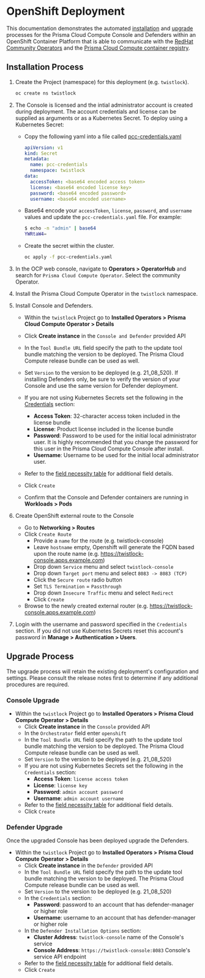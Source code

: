 # OpenShift Deployment

This documentation demonstrates the automated [installation](#installation-process) and [upgrade](#upgrade-process) processes for the Prisma Cloud Compute Console and Defenders within an OpenShift Container Platform that is able to communicate with the [RedHat Community Operators](https://github.com/redhat-openshift-ecosystem/community-operators-prod/tree/main/operators) and the [Prisma Cloud Compute container registry](https://docs.paloaltonetworks.com/prisma/prisma-cloud/prisma-cloud-admin-compute/install/twistlock_container_images.html).

## Installation Process
1. Create the Project (namespace) for this deployment (e.g. `twistlock`).
    ```bash
    oc create ns twistlock
    ```

2. The Console is licensed and the intial administrator account is created during deployment. The account credentials and license can be supplied as arguments or as a Kubernetes Secret. To deploy using a Kubernetes Secret:
    - Copy the following yaml into a file called [pcc-credentials.yaml](pcc-credentials.yaml)
    
        ```yaml
        apiVersion: v1
        kind: Secret
        metadata:
          name: pcc-credentials
          namespace: twistlock
        data:
          accessToken: <base64 encoded access token>
          license: <base64 encoded license key>
          password: <base64 encoded password>
          username: <base64 encoded username>
        ```
    
    - Base64 encode your `accessToken`, `license`, `password`, and `username` values and update the `pcc-credentials.yaml` file. For example:
        ```bash
        $ echo -n "admin" | base64
        YWRtaW4=
        ```
    
    - Create the secret within the cluster.
        ```bash
        oc apply -f pcc-credentials.yaml
        ```

3. In the OCP web console, navigate to **Operators > OperatorHub** and search for `Prisma Cloud Compute Operator`. Select the community Operator.

4. Install the Prisma Cloud Compute Operator in the `twistlock` namespace.

5. Install Console and Defenders.
    - Within the `twistlock` Project go to **Installed Operators > Prisma Cloud Compute Operator > Details**
    - Click **Create instance** in the `Console and Defender` provided API
    - In the `Tool Bundle URL` field specify the path to the update tool bundle matching the version to be deployed. The Prisma Cloud Compute release bundle can be used as well.  
    - Set `Version` to the version to be deployed (e.g. 21_08_520).
    If installing Defenders only, be sure to verify the version of your Console and use the same version for Defender deployment.
    - If you are not using Kubernetes Secrets set the following in the [Credentials](resource_spec.md) section: 

        - **Access Token**: 32-character access token included in the license bundle
        - **License**: Product license included in the license bundle
        - **Password**: Password to be used for the initial local administrator user. It is highly recommended that you change the password for this user in the Prisma Cloud Compute Console after install.
        - **Username**: Username to be used for the initial local administrator user.
    - Refer to the [field necessity table](resource_spec.md) for additional field details.
    - Click `Create`
    - Confirm that the Console and Defender containers are running in **Workloads > Pods**

6. Create OpenShift external route to the Console
    - Go to **Networking > Routes**
    - Click `Create Route`
        - Provide a `name` for the route (e.g. twistlock-console)
        - Leave `hostname` empty, Openshift will generate the FQDN based upon the route name (e.g. https://twistlock-console.apps.example.com)
        - Drop down `Service` menu and select `twistlock-console`
        - Drop down `Target port` menu and select `8083 -> 8083 (TCP)`
        - Click the `Secure route` radio button 
        - Set `TLS Termination` = `Passthrough`
        - Drop down `Insecure Traffic` menu and select `Redirect`
        - Click `Create`
    - Browse to the newly created external router (e.g. https://twistlock-console.apps.example.com)

7. Login with the username and password specified in the `Credentials` section. If you did not use Kubernetes Secrets reset this account's password in **Manage > Authentication > Users**.

## Upgrade Process
The upgrade process will retain the existing deployment's configuration and settings. Please consult the release notes first to determine if any additional procedures are required.  

### Console Upgrade
- Within the `twistlock` Project go to **Installed Operators > Prisma Cloud Compute Operator > Details**
    - Click **Create instance** in the `Console` provided API
    - In the `Orchestrator` field enter `openshift`
    - In the `Tool Bundle URL` field specify the path to the update tool bundle matching the version to be deployed. The Prisma Cloud Compute release bundle can be used as well.  
    - Set `Version` to the version to be deployed (e.g. 21_08_520)
    - If you are not using Kubernetes Secrets set the following in the `Credentials` section: 
        - **Access Token**: `license access token`
        - **License**: `license key`
        - **Password**: `admin account password`
        - **Username**: `admin account username`
    - Refer to the [field necessity table](resource_spec.md) for additional field details.
    - Click `Create`

### Defender Upgrade
Once the upgraded Console has been deployed upgrade the Defenders.
- Within the `twistlock` Project go to **Installed Operators > Prisma Cloud Compute Operator > Details**
    - Click **Create instance** in the `Defender` provided API
    - In the `Tool Bundle URL` field specify the path to the update tool bundle matching the version to be deployed. The Prisma Cloud Compute release bundle can be used as well.   
    - Set `Version` to the version to be deployed (e.g. 21_08_520)
    - In the `Credentials` section: 
        - **Password**: password to an account that has defender-manager or higher role
        - **Username**: username to an account that has defender-manager or higher role
    - In the `Defender Installation Options` section:
        - **Cluster Address**: `twistlock-console` name of the Console's service
        - **Console Address**: `https://twistlock-console:8083` Console's service API endpoint
    - Refer to the [field necessity table](resource_spec.md) for additional field details.
    - Click `Create`
